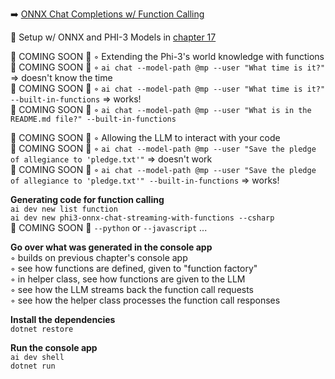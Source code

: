 ➡️ [ONNX Chat Completions w/ Function Calling](#chapter-19-onnx-chat-completions-w-function-calling)  

🛑 Setup w/ ONNX and PHI-3 Models in [chapter 17](#chapter-17-setup-w-onnx-and-phi-3-models)  

🚧 COMING SOON 🚧 ◦ Extending the Phi-3's world knowledge with functions  
🚧 COMING SOON 🚧 ◦ `ai chat --model-path @mp --user "What time is it?"` => doesn't know the time  
🚧 COMING SOON 🚧 ◦ `ai chat --model-path @mp --user "What time is it?" --built-in-functions` => works!  
🚧 COMING SOON 🚧 ◦ `ai chat --model-path @mp --user "What is in the README.md file?" --built-in-functions`  

🚧 COMING SOON 🚧 ◦ Allowing the LLM to interact with your code  
🚧 COMING SOON 🚧 ◦ `ai chat --model-path @mp --user "Save the pledge of allegiance to 'pledge.txt'"` => doesn't work  
🚧 COMING SOON 🚧 ◦ `ai chat --model-path @mp --user "Save the pledge of allegiance to 'pledge.txt'" --built-in-functions` => works!  

**Generating code for function calling**  
`ai dev new list function`  
`ai dev new phi3-onnx-chat-streaming-with-functions --csharp`  
🚧 COMING SOON 🚧 `--python` or `--javascript` ...  

**Go over what was generated in the console app**  
◦ builds on previous chapter's console app  
◦ see how functions are defined, given to "function factory"  
◦ in helper class, see how functions are given to the LLM  
◦ see how the LLM streams back the function call requests  
◦ see how the helper class processes the function call responses  

**Install the dependencies**  
`dotnet restore`  

**Run the console app**  
`ai dev shell`  
`dotnet run`  
